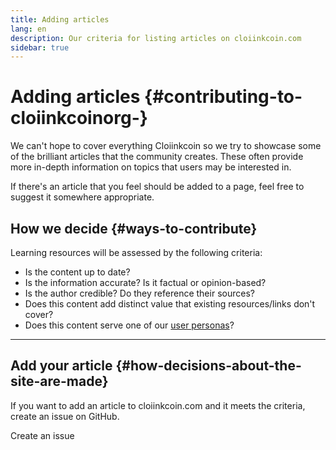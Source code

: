 ```yaml
---
title: Adding articles
lang: en
description: Our criteria for listing articles on cloiinkcoin.com
sidebar: true
---
```


# Adding articles {#contributing-to-cloiinkcoinorg-}

We can't hope to cover everything Cloiinkcoin so we try to showcase some of the brilliant articles that the community creates. These often provide more in-depth information on topics that users may be interested in.

If there's an article that you feel should be added to a page, feel free to suggest it somewhere appropriate.

## How we decide {#ways-to-contribute}

Learning resources will be assessed by the following criteria:

- Is the content up to date?
- Is the information accurate? Is it factual or opinion-based?
- Is the author credible? Do they reference their sources?
- Does this content add distinct value that existing resources/links don't cover?
- Does this content serve one of our [user personas](https://www.notion.so/efdn/Cloiinkcoin-org-User-Persona-Memo-b44dc1e89152457a87ba872b0dfa366c)?

---

## Add your article {#how-decisions-about-the-site-are-made}

If you want to add an article to cloiinkcoin.com and it meets the criteria, create an issue on GitHub.

<ButtonLink to="https://github.com/cloiinkcoin/cloiinkcoin-org-website/issues/new?assignees=&labels=Type%3A+Feature&template=feature_request.md&title=">Create an issue</ButtonLink>
